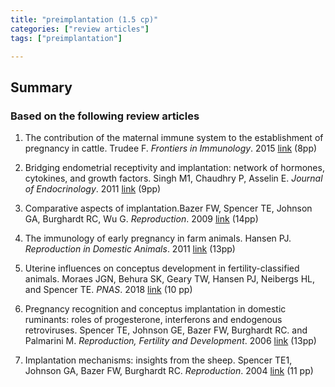 ```yaml
---
title: "preimplantation (1.5 cp)"
categories: ["review articles"]
tags: ["preimplantation"]

---
```

## Summary

### Based on the following review articles
1. The contribution of the maternal immune system to the establishment of pregnancy in cattle. Trudee F. *Frontiers in Immunology*. 2015 [link](https://www.frontiersin.org/articles/10.3389/fimmu.2015.00007/full) (8pp)


2. Bridging endometrial receptivity and implantation: network of hormones, cytokines, and growth factors.
Singh M1, Chaudhry P, Asselin E. *Journal of Endocrinology*. 2011 [link](https://joe.bioscientifica.com/view/journals/joe/210/1/5.xml) (9pp)

3. Comparative aspects of implantation.Bazer FW, Spencer TE, Johnson GA, Burghardt RC, Wu G. *Reproduction*. 2009 [link](https://rep.bioscientifica.com/view/journals/rep/138/2/195.xml) (14pp)

4. The immunology of early pregnancy in farm animals. Hansen PJ. *Reproduction in Domestic Animals*. 2011 [link](https://onlinelibrary.wiley.com/doi/full/10.1111/j.1439-0531.2011.01850.x) (13pp)

5. Uterine influences on conceptus development in fertility-classified animals. Moraes JGN, Behura SK, Geary TW,  Hansen PJ, Neibergs HL, and Spencer TE. *PNAS*. 2018  [link](https://doi.org/10.1073/pnas.1721191115) (10 pp)

6. Pregnancy recognition and conceptus implantation in domestic ruminants: roles of progesterone, interferons and endogenous retroviruses. Spencer TE, Johnson GE, Bazer FW, Burghardt RC. and Palmarini M. *Reproduction, Fertility and Development*. 2006 [link](https://doi.org/10.1071/RD06102) (13pp)


7. Implantation mechanisms: insights from the sheep. Spencer TE1, Johnson GA, Bazer FW, Burghardt RC. *Reproduction*. 2004 [link](https://rep.bioscientifica.com/view/journals/rep/128/6/1280657.xml) (11 pp)